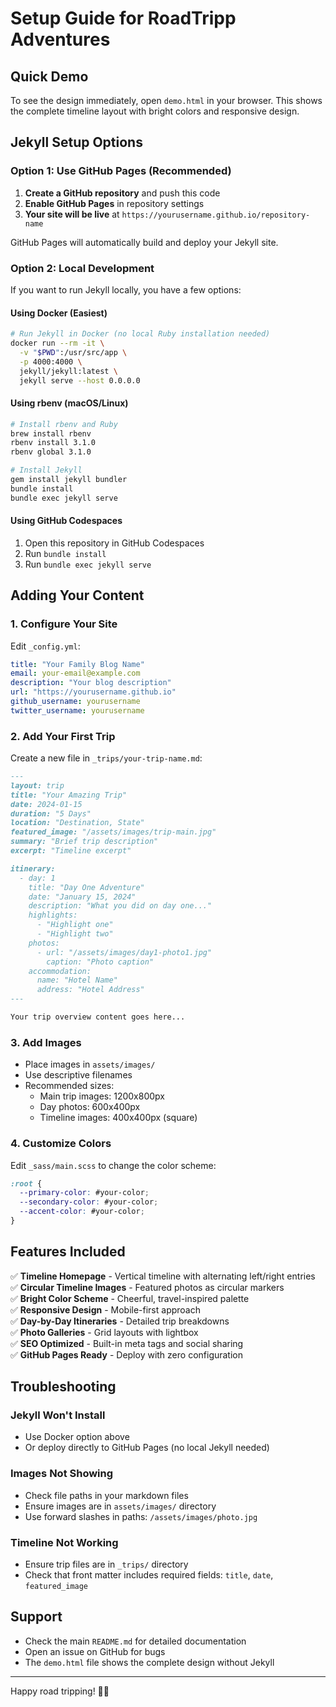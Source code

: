 # Setup Guide for RoadTripp Adventures

## Quick Demo

To see the design immediately, open `demo.html` in your browser. This shows the complete timeline layout with bright colors and responsive design.

## Jekyll Setup Options

### Option 1: Use GitHub Pages (Recommended)

1. **Create a GitHub repository** and push this code
2. **Enable GitHub Pages** in repository settings
3. **Your site will be live** at `https://yourusername.github.io/repository-name`

GitHub Pages will automatically build and deploy your Jekyll site.

### Option 2: Local Development

If you want to run Jekyll locally, you have a few options:

#### Using Docker (Easiest)
```bash
# Run Jekyll in Docker (no local Ruby installation needed)
docker run --rm -it \
  -v "$PWD":/usr/src/app \
  -p 4000:4000 \
  jekyll/jekyll:latest \
  jekyll serve --host 0.0.0.0
```

#### Using rbenv (macOS/Linux)
```bash
# Install rbenv and Ruby
brew install rbenv
rbenv install 3.1.0
rbenv global 3.1.0

# Install Jekyll
gem install jekyll bundler
bundle install
bundle exec jekyll serve
```

#### Using GitHub Codespaces
1. Open this repository in GitHub Codespaces
2. Run `bundle install`
3. Run `bundle exec jekyll serve`

## Adding Your Content

### 1. Configure Your Site
Edit `_config.yml`:
```yaml
title: "Your Family Blog Name"
email: your-email@example.com
description: "Your blog description"
url: "https://yourusername.github.io"
github_username: yourusername
twitter_username: yourusername
```

### 2. Add Your First Trip
Create a new file in `_trips/your-trip-name.md`:

```markdown
---
layout: trip
title: "Your Amazing Trip"
date: 2024-01-15
duration: "5 Days"
location: "Destination, State"
featured_image: "/assets/images/trip-main.jpg"
summary: "Brief trip description"
excerpt: "Timeline excerpt"

itinerary:
  - day: 1
    title: "Day One Adventure"
    date: "January 15, 2024"
    description: "What you did on day one..."
    highlights:
      - "Highlight one"
      - "Highlight two"
    photos:
      - url: "/assets/images/day1-photo1.jpg"
        caption: "Photo caption"
    accommodation:
      name: "Hotel Name"
      address: "Hotel Address"
---

Your trip overview content goes here...
```

### 3. Add Images
- Place images in `assets/images/`
- Use descriptive filenames
- Recommended sizes:
  - Main trip images: 1200x800px
  - Day photos: 600x400px
  - Timeline images: 400x400px (square)

### 4. Customize Colors
Edit `_sass/main.scss` to change the color scheme:
```scss
:root {
  --primary-color: #your-color;
  --secondary-color: #your-color;
  --accent-color: #your-color;
}
```

## Features Included

✅ **Timeline Homepage** - Vertical timeline with alternating left/right entries  
✅ **Circular Timeline Images** - Featured photos as circular markers  
✅ **Bright Color Scheme** - Cheerful, travel-inspired palette  
✅ **Responsive Design** - Mobile-first approach  
✅ **Day-by-Day Itineraries** - Detailed trip breakdowns  
✅ **Photo Galleries** - Grid layouts with lightbox  
✅ **SEO Optimized** - Built-in meta tags and social sharing  
✅ **GitHub Pages Ready** - Deploy with zero configuration  

## Troubleshooting

### Jekyll Won't Install
- Use Docker option above
- Or deploy directly to GitHub Pages (no local Jekyll needed)

### Images Not Showing
- Check file paths in your markdown files
- Ensure images are in `assets/images/` directory
- Use forward slashes in paths: `/assets/images/photo.jpg`

### Timeline Not Working
- Ensure trip files are in `_trips/` directory
- Check that front matter includes required fields: `title`, `date`, `featured_image`

## Support

- Check the main `README.md` for detailed documentation
- Open an issue on GitHub for bugs
- The `demo.html` file shows the complete design without Jekyll

---

Happy road tripping! 🚗✨ 